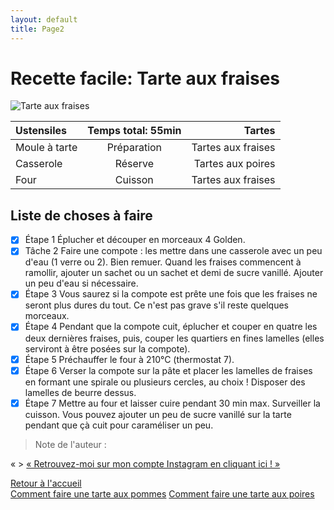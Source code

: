 ```yaml
---
layout: default
title: Page2
---
```

# Recette facile: Tarte aux fraises

![Tarte aux fraises](https://1.bp.blogspot.com/-mhvBbzK1v7M/T_cBd2OFFGI/AAAAAAAAAKw/BBSb8yb73Pk/s1600/maxi_10727.jpg) 

| Ustensiles | Temps total: 55min | Tartes |
| :------------- | :------------: | -------------: |
| Moule à tarte       | Préparation       | Tartes aux fraises       |
| Casserole      | Réserve       | Tartes aux poires       |
| Four       | Cuisson     | Tartes aux fraises       |

## Liste de choses à faire

- [x] Étape 1
      Éplucher et découper en morceaux 4 Golden.
- [x] Tâche 2
      Faire une compote : les mettre dans une casserole avec un peu d'eau (1 verre ou 2). Bien remuer. Quand les fraises 
      commencent à ramollir, ajouter un sachet ou un sachet et demi de sucre vanillé. Ajouter un peu d'eau si nécessaire.
- [x] Étape 3
      Vous saurez si la compote est prête une fois que les fraises ne seront plus dures du tout. Ce n'est pas grave s'il 
      reste quelques morceaux.
- [x] Étape 4
      Pendant que la compote cuit, éplucher et couper en quatre les deux dernières fraises, puis, couper les quartiers en 
      fines lamelles (elles serviront à être posées sur la compote).
- [x] Étape 5
      Préchauffer le four à 210°C (thermostat 7).
- [x] Étape 6
      Verser la compote sur la pâte et placer les lamelles de fraises en formant une spirale ou plusieurs cercles, au choix 
      ! Disposer des lamelles de beurre dessus.
- [x] Étape 7
      Mettre au four et laisser cuire pendant 30 min max. Surveiller la cuisson. Vous pouvez ajouter un peu de sucre 
      vanillé sur la tarte pendant que çà cuit pour caraméliser un peu.

> Note de l'auteur :

« > [« Retrouvez-moi sur mon compte Instagram en cliquant ici ! »](https://www.instagram.com/cookbylis/) 



[Retour à l'accueil](index)  
[Comment faire une tarte aux pommes](page1)
[Comment faire une tarte aux poires](page1)
